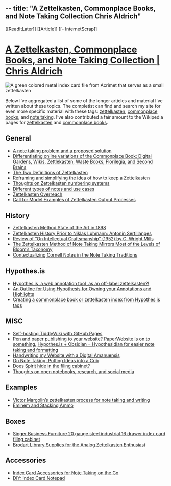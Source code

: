 --
title: "A Zettelkasten, Commonplace Books, and Note Taking Collection Chris Aldrich"
---

[[ReadItLater]] [[Article]] [[- InternetScrap]]


# [A Zettelkasten, Commonplace Books, and Note Taking Collection | Chris Aldrich](https://boffosocko.com/research/zettelkasten-commonplace-books-and-note-taking-collection/)

![A green colored metal index card file from Acrimet that serves as a small zettelkasten](https://i0.wp.com/boffosocko.com/wp-content/uploads/2022/08/ExternalLink_20220811_134616-scaled.jpg?fit=2560%2C1440&ssl=1)

Below I’ve aggregated a list of some of the longer articles and material I’ve written about these topics. The completist can find and search my site for even more specific material with these tags: [zettelkasten](https://boffosocko.com/tag/zettelkasten/), [commonplace books](https://boffosocko.com/tag/commonplace-books/), and [note taking](https://boffosocko.com/category/note-taking/). I’ve also contributed a fair amount to the Wikipedia pages for [zettelkasten](https://en.wikipedia.org/wiki/Zettelkasten) and [commonplace books](https://en.wikipedia.org/wiki/Commonplace_book). 

## General

-   [A note taking problem and a proposed solution](https://boffosocko.com/2020/08/29/a-note-taking-problem-and-a-proposed-solution/)
-   [Differentiating online variations of the Commonplace Book: Digital Gardens, Wikis, Zettlekasten, Waste Books, Florilegia, and Second Brains](https://boffosocko.com/2021/07/03/differentiating-online-variations-of-the-commonplace-book-digital-gardens-wikis-zettlekasten-waste-books-florilegia-and-second-brains/)
-   [The Two Definitions of Zettelkasten](https://boffosocko.com/2022/10/22/the-two-definitions-of-zettelkasten/)
-   [Reframing and simplifying the idea of how to keep a Zettelkasten](https://boffosocko.com/2022/06/10/reframing-and-simplifying-the-idea-of-how-to-keep-a-zettelkasten/)
-   [Thoughts on Zettelkasten numbering systems](https://boffosocko.com/2022/10/27/thoughts-on-zettelkasten-numbering-systems/)
-   [Different types of notes and use cases](https://boffosocko.com/2021/12/22/different-types-of-notes-and-use-cases/)
-   [Zettelkasten Overreach](https://boffosocko.com/2022/02/05/zettelkasten-overreach/)
-   [Call for Model Examples of Zettelkasten Output Processes](https://boffosocko.com/2022/07/12/call-for-model-examples-of-zettelkasten-output-processes/)

## History

-   [Zettelkasten Method State of the Art in 1898](https://boffosocko.com/2022/09/09/zettelkasten-method-state-of-the-art-in-1898/)
-   [Zettelkasten History Prior to Niklas Luhmann: Antonin Sertillanges](https://boffosocko.com/2021/10/31/55797804/)
-   [Review of “On Intellectual Craftsmanship” (1952) by C. Wright Mills](https://boffosocko.com/2022/10/01/review-of-on-intellectual-craftsmanship-1952-by-c-wright-mills/)
-   [The Zettelkasten Method of Note Taking Mirrors Most of the Levels of Bloom’s Taxonomy](https://boffosocko.com/2022/04/01/the-zettelkasten-method-of-note-taking-mirrors-most-of-the-levels-of-blooms-taxonomy/)
-   [Contextualizing Cornell Notes in the Note Taking Traditions](https://boffosocko.com/2022/03/25/contextualizing-cornell-notes-in-the-note-taking-traditions/)

## Hypothes.is

-   [Hypothes.is, a web annotation tool, as an off-label zettelkasten?!](https://boffosocko.com/2022/07/19/hypothes-is-a-web-annotation-tool-as-an-off-label-zettelkasten/)
-   [An Outline for Using Hypothesis for Owning your Annotations and Highlights](https://boffosocko.com/2018/06/23/an-outline-for-using-hypothesis-for-owning-your-annotations-and-highlights/)
-   [Creating a commonplace book or zettelkasten index from Hypothes.is tags](https://boffosocko.com/2022/05/20/creating-a-commonplace-book-or-zettelkasten-index-from-hypothes-is-tags/)

## MISC

-   [Self-hosting TiddlyWiki with GitHub Pages](https://boffosocko.com/2020/04/04/self-hosting-tiddlywiki-with-github-pages/)
-   [Pen and paper publishing to your website? PaperWebsite is on to something.](https://boffosocko.com/2021/11/23/pen-and-paper-publishing-to-your-website-paperwebsite-is-on-to-something/) [Hypothes.is + Obsidian = Hypothesidian for easier note taking and formatting](https://boffosocko.com/2021/07/08/hypothes-is-obsidian-hypothesidian-for-easier-note-taking-and-formatting/)
-   [Handwriting my Website with a Digital Amanuensis](https://boffosocko.com/2021/12/20/handwriting-my-website-with-a-digital-amanuensis/)
-   [On Note Taking: Putting Ideas into a Crib](https://boffosocko.com/2021/09/05/on-note-taking-putting-ideas-into-a-crib/)
-   [Does Spirit hide in the filing cabinet?](https://boffosocko.com/2021/12/10/55799418/)
-   [Thoughts on open notebooks, research, and social media](https://boffosocko.com/2019/04/04/thoughts-on-open-notebooks-research-and-social-media/)

## Examples

-   [Victor Margolin’s zettelkasten process for note taking and writing](https://boffosocko.com/2022/11/26/victor-margolins-zettelkasten-process-for-note-taking-and-writing/)
-   [Eminem and Stacking Ammo](https://boffosocko.com/2021/08/10/55794555/)

## Boxes

-   [Singer Business Furniture 20 gauge steel industrial 16 drawer index card filing cabinet](https://boffosocko.com/2022/08/08/55808119/)
-   [Brodart Library Supplies for the Analog Zettelkasten Enthusiast](https://boffosocko.com/2022/09/13/brodart-library-supplies-for-the-analog-zettelkasten-enthusiast/)

## Accessories

-   [Index Card Accessories for Note Taking on the Go](https://boffosocko.com/2022/12/01/index-card-accessories-for-note-taking-on-the-go/)
-   [DIY: Index Card Notepad](https://boffosocko.com/2022/12/05/a-notepad-for-my-zettelkasten/)